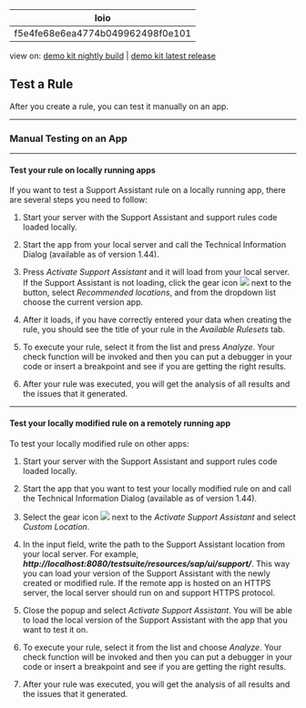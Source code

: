 <!-- loiof5e4fe68e6ea4774b049962498f0e101 -->

| loio |
| -----|
| f5e4fe68e6ea4774b049962498f0e101 |

<div id="loio">

view on: [demo kit nightly build](https://openui5nightly.hana.ondemand.com/topic/f5e4fe68e6ea4774b049962498f0e101) | [demo kit latest release](https://sdk.openui5.org/topic/f5e4fe68e6ea4774b049962498f0e101)</div>

## Test a Rule

After you create a rule, you can test it manually on an app.

***

<a name="loiof5e4fe68e6ea4774b049962498f0e101__section_ngl_mkg_h1b"/>

### Manual Testing on an App

***

#### Test your rule on locally running apps

If you want to test a Support Assistant rule on a locally running app, there are several steps you need to follow:

1.  Start your server with the Support Assistant and support rules code loaded locally.

2.  Start the app from your local server and call the Technical Information Dialog \(available as of version 1.44\).

3.  Press *Activate Support Assistant* and it will load from your local server. If the Support Assistant is not loading, click the gear icon ![](images/loio24b9cee6f45340778480ea25e80bf0e5_HiRes.png) next to the button, select *Recommended locations*, and from the dropdown list choose the current version app.

4.  After it loads, if you have correctly entered your data when creating the rule, you should see the title of your rule in the *Available Rulesets* tab.

5.  To execute your rule, select it from the list and press *Analyze*. Your check function will be invoked and then you can put a debugger in your code or insert a breakpoint and see if you are getting the right results.

6.  After your rule was executed, you will get the analysis of all results and the issues that it generated.


***

#### Test your locally modified rule on a remotely running app

To test your locally modified rule on other apps:

1.  Start your server with the Support Assistant and support rules code loaded locally.

2.  Start the app that you want to test your locally modified rule on and call the Technical Information Dialog \(available as of version 1.44\).

3.  Select the gear icon ![](images/loio24b9cee6f45340778480ea25e80bf0e5_HiRes.png) next to the *Activate Support Assistant* and select *Custom Location*.

4.  In the input field, write the path to the Support Assistant location from your local server. For example, ***http://localhost:8080/testsuite/resources/sap/ui/support/***. This way you can load your version of the Support Assistant with the newly created or modified rule. If the remote app is hosted on an HTTPS server, the local server should run on and support HTTPS protocol.

5.  Close the popup and select *Activate Support Assistant*. You will be able to load the local version of the Support Assistant with the app that you want to test it on.

6.  To execute your rule, select it from the list and choose *Analyze*. Your check function will be invoked and then you can put a debugger in your code or insert a breakpoint and see if you are getting the right results.

7.  After your rule was executed, you will get the analysis of all results and the issues that it generated.


